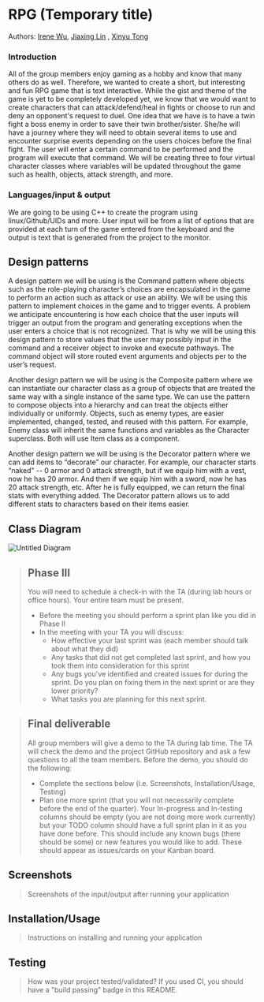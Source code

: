 # RPG (Temporary title) 
 Authors: [Irene Wu](https://github.com/iwu021), [Jiaxing Lin](https://github.com/jlin1110) , [Xinyu Tong](https://github.com/xtong019) 

### Introduction 
All of the group members enjoy gaming as a hobby and know that many others do as well. Therefore, we wanted to create a short, but interesting and fun RPG game that is text interactive. While the gist and theme of the game is yet to be completely developed yet, we know that we would want to create characters that can attack/defend/heal in fights or choose to run and deny an opponent's request to duel. One idea that we have is to have a twin fight a boss enemy in order to save their twin brother/sister. She/he will have a journey where they will need to obtain several items to use and encounter surprise events depending on the users choices before the final fight. The user will enter a certain command to be performed and the program will execute that command. We will be creating three to four virtual character classes where variables will be updated throughout the game such as health, objects, attack strength, and more.  

### Languages/input & output
 We are going to be using C++ to create the program using linux/Github/UIDs and more. User input will be from a list of options that are provided at each turn of the game entered from the keyboard and the output is text that is generated from the project to the monitor. 
## Design patterns 
A design pattern we will be using is the Command pattern where objects such as the role-playing character’s choices are encapsulated in the game to perform an action such as attack or use an ability. We will be using this pattern to implement choices in the game and to trigger events. A problem we anticipate encountering is how each choice that the user inputs will trigger an output from the program and generating exceptions when the user enters a choice that is not recognized. That is why we will be using this design pattern to store values that the user may possibly input in the command and a receiver object to invoke and execute pathways. The command object will store routed event arguments and objects per to the user’s request. 

Another design pattern we will be using is the Composite pattern where we can instantiate our character class as a group of objects that are treated the same way with a single instance of the same type. We can use the pattern to compose objects into a hierarchy and can treat the objects either individually or uniformly. Objects, such as enemy types, are easier implemented, changed, tested, and reused with this pattern. For example, Enemy class will inherit the same functions and variables as the Character superclass. Both will use Item class as a component. 

Another design pattern we will be using is the Decorator pattern where we can add items to “decorate” our character.  For example, our character starts “naked” -- 0 armor and 0 attack strength, but if we equip him with a vest, now he has 20 armor.  And then if we equip him with a sword, now he has 20 attack strength, etc.  After he is fully equipped, we can return the final stats with everything added.  The Decorator pattern allows us to add different stats to characters based on their items easier.


## Class Diagram
![Untitled Diagram](https://user-images.githubusercontent.com/81549188/120277807-5fd3c200-c269-11eb-8f79-e913bf92c393.png)




 > ## Phase III
 > You will need to schedule a check-in with the TA (during lab hours or office hours). Your entire team must be present. 
 > * Before the meeting you should perform a sprint plan like you did in Phase II
 > * In the meeting with your TA you will discuss: 
 >   - How effective your last sprint was (each member should talk about what they did)
 >   - Any tasks that did not get completed last sprint, and how you took them into consideration for this sprint
 >   - Any bugs you've identified and created issues for during the sprint. Do you plan on fixing them in the next sprint or are they lower priority?
 >   - What tasks you are planning for this next sprint.

 > ## Final deliverable
 > All group members will give a demo to the TA during lab time. The TA will check the demo and the project GitHub repository and ask a few questions to all the team members. 
 > Before the demo, you should do the following:
 > * Complete the sections below (i.e. Screenshots, Installation/Usage, Testing)
 > * Plan one more sprint (that you will not necessarily complete before the end of the quarter). Your In-progress and In-testing columns should be empty (you are not doing more work currently) but your TODO column should have a full sprint plan in it as you have done before. This should include any known bugs (there should be some) or new features you would like to add. These should appear as issues/cards on your Kanban board. 
 
 ## Screenshots
 > Screenshots of the input/output after running your application
 ## Installation/Usage
 > Instructions on installing and running your application
 ## Testing
 > How was your project tested/validated? If you used CI, you should have a "build passing" badge in this README.
 
